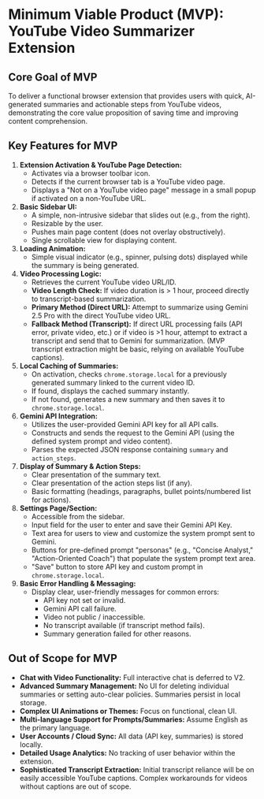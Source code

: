 # Minimum Viable Product (MVP): YouTube Video Summarizer Extension

## Core Goal of MVP

To deliver a functional browser extension that provides users with quick, AI-generated summaries and actionable steps from YouTube videos, demonstrating the core value proposition of saving time and improving content comprehension.

## Key Features for MVP

1.  **Extension Activation & YouTube Page Detection:**
    *   Activates via a browser toolbar icon.
    *   Detects if the current browser tab is a YouTube video page.
    *   Displays a "Not on a YouTube video page" message in a small popup if activated on a non-YouTube URL.
2.  **Basic Sidebar UI:**
    *   A simple, non-intrusive sidebar that slides out (e.g., from the right).
    *   Resizable by the user.
    *   Pushes main page content (does not overlay obstructively).
    *   Single scrollable view for displaying content.
3.  **Loading Animation:**
    *   Simple visual indicator (e.g., spinner, pulsing dots) displayed while the summary is being generated.
4.  **Video Processing Logic:**
    *   Retrieves the current YouTube video URL/ID.
    *   **Video Length Check:** If video duration is > 1 hour, proceed directly to transcript-based summarization.
    *   **Primary Method (Direct URL):** Attempt to summarize using Gemini 2.5 Pro with the direct YouTube video URL.
    *   **Fallback Method (Transcript):** If direct URL processing fails (API error, private video, etc.) or if video is >1 hour, attempt to extract a transcript and send that to Gemini for summarization. (MVP transcript extraction might be basic, relying on available YouTube captions).
5.  **Local Caching of Summaries:**
    *   On activation, checks `chrome.storage.local` for a previously generated summary linked to the current video ID.
    *   If found, displays the cached summary instantly.
    *   If not found, generates a new summary and then saves it to `chrome.storage.local`.
6.  **Gemini API Integration:**
    *   Utilizes the user-provided Gemini API key for all API calls.
    *   Constructs and sends the request to the Gemini API (using the defined system prompt and video content).
    *   Parses the expected JSON response containing `summary` and `action_steps`.
7.  **Display of Summary & Action Steps:**
    *   Clear presentation of the summary text.
    *   Clear presentation of the action steps list (if any).
    *   Basic formatting (headings, paragraphs, bullet points/numbered list for actions).
8.  **Settings Page/Section:**
    *   Accessible from the sidebar.
    *   Input field for the user to enter and save their Gemini API Key.
    *   Text area for users to view and customize the system prompt sent to Gemini.
    *   Buttons for pre-defined prompt "personas" (e.g., "Concise Analyst," "Action-Oriented Coach") that populate the system prompt text area.
    *   "Save" button to store API key and custom prompt in `chrome.storage.local`.
9.  **Basic Error Handling & Messaging:**
    *   Display clear, user-friendly messages for common errors:
        *   API key not set or invalid.
        *   Gemini API call failure.
        *   Video not public / inaccessible.
        *   No transcript available (if transcript method fails).
        *   Summary generation failed for other reasons.

## Out of Scope for MVP

*   **Chat with Video Functionality:** Full interactive chat is deferred to V2.
*   **Advanced Summary Management:** No UI for deleting individual summaries or setting auto-clear policies. Summaries persist in local storage.
*   **Complex UI Animations or Themes:** Focus on functional, clean UI.
*   **Multi-language Support for Prompts/Summaries:** Assume English as the primary language.
*   **User Accounts / Cloud Sync:** All data (API key, summaries) is stored locally.
*   **Detailed Usage Analytics:** No tracking of user behavior within the extension.
*   **Sophisticated Transcript Extraction:** Initial transcript reliance will be on easily accessible YouTube captions. Complex workarounds for videos without captions are out of scope.